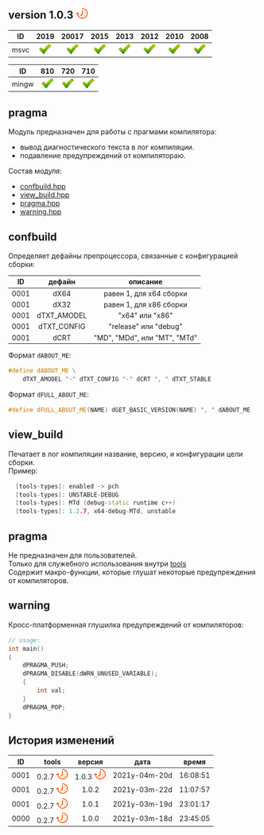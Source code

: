 
[P]: ../icons/progress.png
[V]: ../icons/success.png
[X]: ../icons/failed.png
[D]: ../icons/danger.png
[E]: ../icons/empty.png
[N]: ../icons/na.png

version 1.0.3 [![P]][M]
---

| **ID**  | 2019      | 20017     | 2015      | 2013      | 2012      | 2010      | 2008      |  
|:-------:|:---------:|:---------:|:---------:|:---------:|:---------:|:---------:|:---------:|  
| msvc    | [![V]][M] | [![V]][M] | [![V]][M] | [![V]][M] | [![V]][M] | [![V]][M] | [![V]][M] |  

| **ID**  | 810       | 720       | 710       |  
|:-------:|:---------:|:---------:|:---------:|  
| mingw   | [![V]][M] | [![V]][M] | [![V]][M] |  

[T]: https://github.com/Kartonagnick/tools  "библиотека общего назначения tools"  
[M]: #pragma  "работа с прагмами препроцессора и компилятора"

[0]: #confbuild   "определяет дефайны препроцессора, связанные с конфигурацией сборки"
[1]: #view_build  "печатает в лог компиляции название, версию, и конфигурации цели сборки"
[2]: #pragma      "служебные подавляторы предупреждений для библиотки tools"
[3]: #warning     "кросс-платформенный подавлятор предупреждений"

pragma
---
Модуль предназначен для работы с прагмами компилятора:  
  - вывод диагностического текста в лог компиляции.  
  - подавление предупреждений от компилятораю.  

Cостав модуля:  
  - [confbuild.hpp][0]  
  - [view_build.hpp][1]  
  - [pragma.hpp][2]  
  - [warning.hpp][3]  

## confbuild
Определяет дефайны препроцессора, связанные с конфигурацией сборки:  

| **ID** | дефайн      | описание                     |  
|:------:|:-----------:|:----------------------------:|  
|  0001  | dX64        | равен 1, для x64 сборки      |  
|  0001  | dX32        | равен 1, для x86 сборки      |  
|  0001  | dTXT_AMODEL | "x64" или "x86"              |  
|  0001  | dTXT_CONFIG | "release" или "debug"        |  
|  0001  | dCRT        | "MD", "MDd", или "MT", "MTd" |  

Формат `dABOUT_ME`:  

```cpp
#define dABOUT_ME \
    dTXT_AMODEL "-" dTXT_CONFIG "-" dCRT ", " dTXT_STABLE 
```

Формат `dFULL_ABOUT_ME`:  

```cpp
#define dFULL_ABOUT_ME(NAME) dGET_BASIC_VERSION(NAME) ", " dABOUT_ME
```

## view_build
Печатает в лог компиляции название, версию, и конфигурации цели сборки.  
Пример:  

```cpp
  [tools-types]: enabled -> pch
  [tools-types]: UNSTABLE-DEBUG
  [tools-types]: MTd (debug-static runtime c++)
  [tools-types]: 1.2.7, x64-debug-MTd, unstable
```

## pragma
Не предназначен для пользователей.  
Только для служебного использования внутри [tools][T]  
Содержит макро-функции, которые глушат некоторые предупреждения от компиляторов.  

## warning
Кросс-платформенная глушилка предупреждений от компиляторов:  
```cpp
// usage:
int main()
{
    dPRAGMA_PUSH;
    dPRAGMA_DISABLE(dWRN_UNUSED_VARIABLE);
    {
        int val;
    }
    dPRAGMA_POP;    
}
```

История изменений 
------

| **ID** |      tools      | версия          |     дата      |  время   |  
|:------:|:---------------:|:---------------:|:-------------:|:--------:|  
|  0001  | 0.2.7 [![P]][T] | 1.0.3 [![P]][M] | 2021y-04m-20d | 16:08:51 |  
|  0001  | 0.2.7 [![P]][T] | 1.0.2           | 2021y-03m-22d | 11:07:57 |  
|  0001  | 0.2.7 [![P]][T] | 1.0.1           | 2021y-03m-19d | 23:01:17 |  
|  0000  | 0.2.7 [![P]][T] | 1.0.0           | 2021y-03m-18d | 23:45:05 |  
